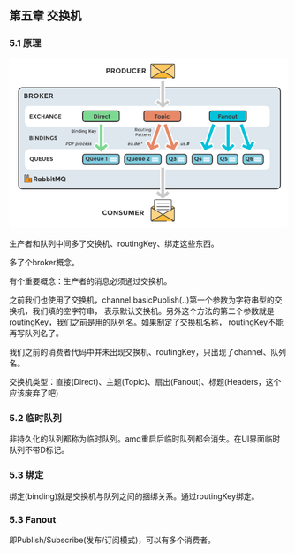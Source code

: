 ## 第五章 交换机

### 5.1 原理

![](https://github.com/YuxingXie/study-rabbitmq/blob/main/assets/img/002.png)

生产者和队列中间多了交换机、routingKey、绑定这些东西。

多了个broker概念。

有个重要概念：生产者的消息必须通过交换机。


之前我们也使用了交换机，channel.basicPublish(..)第一个参数为字符串型的交换机，我们填的空字符串，
表示默认交换机。另外这个方法的第二个参数就是routingKey，我们之前是用的队列名。如果制定了交换机名称，
routingKey不能再写队列名了。

我们之前的消费者代码中并未出现交换机、routingKey，只出现了channel、队列名。

交换机类型：直接(Direct)、主题(Topic)、扇出(Fanout)、标题(Headers，这个应该废弃了吧)

### 5.2 临时队列

非持久化的队列都称为临时队列。amq重启后临时队列都会消失。在UI界面临时队列不带D标记。

### 5.3 绑定

绑定(binding)就是交换机与队列之间的捆绑关系。通过routingKey绑定。

### 5.3 Fanout

即Publish/Subscribe(发布/订阅模式)，可以有多个消费者。